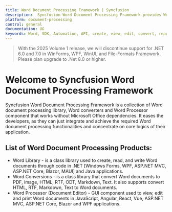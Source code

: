 ```yaml
---
title: Word Document Processing Framework | Syncfusion
description:  Syncfusion Word Document Processing Framework provides Word document processing library (through code), Word converters and Word Processor (Document Editor) component that works without Microsoft Office dependencies.
platform: document-processing
control: general
documentation: UG
keywords: Word, SDK, Automation, API, create, view, edit, convert, read
---
```


> With the 2025 Volume 1 release, we will discontinue support for .NET 6.0 and 7.0 in WinForms, WPF, WinUI, and File-Formats Framework. Please plan upgrade to .Net 8.0 or higher.

# Welcome to Syncfusion Word Document Processing Framework

Syncfusion Word Document Processing Framework is a collection of Word document processing library, Word converters and Word Processor component that works without Microsoft Office dependencies. It eases the developers, as they can just integrate and achieve the required Word document processing functionalities and concentrate on core logics of their application.


## List of Word Document Processing Products:

* Word Library - is a class library used to create, read, and write Word documents through code in .NET [Windows Forms, WPF, ASP.NET MVC, ASP.NET Core, Blazor, MAUI] and Java applications.
* Word Conversions - is a class library that convert Word documents to PDF, image, HTML, RTF, ODT, Markdown, Text. It also supports convert HTML, RTF, Markdown, Text to Word documents.
* Word Processor (Document Editor) - GUI component used to view, edit and print Word documents in JavaScript, Angular, React, Vue, ASP.NET MVC, ASP.NET Core, Blazor and WPF applications.

